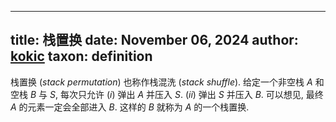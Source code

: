 
---
title: 栈置换
date: November 06, 2024
author: [kokic](/kokic.md)
taxon: definition
---

栈置换 (*stack permutation*) 也称作栈混洗 (*stack shuffle*). 给定一个非空栈 $A$ 和空栈 $B$ 与 $S$, 每次只允许 $(i)$ 弹出 $A$ 并压入 $S$. $(ii)$ 弹出 $S$ 并压入 $B$. 可以想见, 最终 $A$ 的元素一定会全部进入 $B$. 这样的 $B$ 就称为 $A$ 的一个栈置换.

